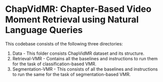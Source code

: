 # ChapVidMR: Chapter-Based Video Moment Retrieval using Natural Language Queries

This codebase consists of the following three directories:

1) Data - This folder consists ChapVidMR dataset and its structure.
2) Retrieval-VMR - Contains all the baselines and instructions to run them for the task of classification-based VMR.
3) Segmentation-VMR - This consists of all the baselines and instructions to run the same for the task of segmentation-based VMR.


